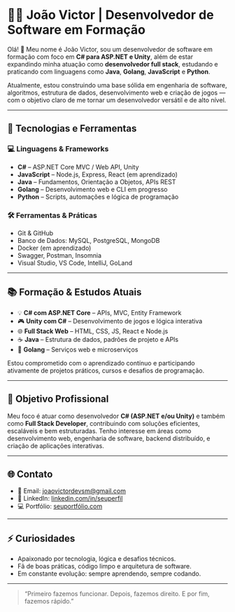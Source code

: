 # 👨‍💻 João Victor | Desenvolvedor de Software em Formação

Olá! 👋 Meu nome é João Victor, sou um desenvolvedor de software em formação com foco em **C# para ASP.NET e Unity**, além de estar expandindo minha atuação como **desenvolvedor full stack**, estudando e praticando com linguagens como **Java**, **Golang**, **JavaScript** e **Python**.

Atualmente, estou construindo uma base sólida em engenharia de software, algoritmos, estrutura de dados, desenvolvimento web e criação de jogos — com o objetivo claro de me tornar um desenvolvedor versátil e de alto nível.

---

## 🚀 Tecnologias e Ferramentas

### 💻 Linguagens & Frameworks
- **C#** – ASP.NET Core MVC / Web API, Unity
- **JavaScript** – Node.js, Express, React (em aprendizado)
- **Java** – Fundamentos, Orientação a Objetos, APIs REST
- **Golang** – Desenvolvimento web e CLI em progresso
- **Python** – Scripts, automações e lógica de programação

### 🛠️ Ferramentas & Práticas
- Git & GitHub
- Banco de Dados: MySQL, PostgreSQL, MongoDB
- Docker (em aprendizado)
- Swagger, Postman, Insomnia
- Visual Studio, VS Code, IntelliJ, GoLand

---

## 📚 Formação & Estudos Atuais

- 💡 **C# com ASP.NET Core** – APIs, MVC, Entity Framework
- 🎮 **Unity com C#** – Desenvolvimento de jogos e lógica interativa
- 🌐 **Full Stack Web** – HTML, CSS, JS, React e Node.js
- ☕ **Java** – Estrutura de dados, padrões de projeto e APIs
- 🔁 **Golang** – Serviços web e microserviços

Estou comprometido com o aprendizado contínuo e participando ativamente de projetos práticos, cursos e desafios de programação.

---

## 💼 Objetivo Profissional

Meu foco é atuar como desenvolvedor **C# (ASP.NET e/ou Unity)** e também como **Full Stack Developer**, contribuindo com soluções eficientes, escaláveis e bem estruturadas. Tenho interesse em áreas como desenvolvimento web, engenharia de software, backend distribuído, e criação de aplicações interativas.

---

## 🌐 Contato

- 📧 Email: joaovictordevsm@gmail.com  
- 💼 LinkedIn: [linkedin.com/in/seuperfil](in/joão-victor-bezerra-de-lima-7b0528333)  
- 💻 Portfólio: [seuportfólio.com](https://seuportfolio.com) 

---

## ⚡ Curiosidades

- Apaixonado por tecnologia, lógica e desafios técnicos.
- Fã de boas práticas, código limpo e arquitetura de software.
- Em constante evolução: sempre aprendendo, sempre codando.

---

> “Primeiro fazemos funcionar. Depois, fazemos direito. E por fim, fazemos rápido.”

